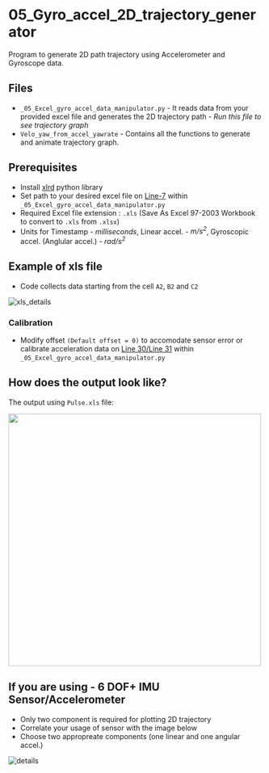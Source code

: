 # 05_Gyro_accel_2D_trajectory_generator
Program to generate 2D path trajectory using Accelerometer and Gyroscope data.

## Files
- `_05_Excel_gyro_accel_data_manipulator.py` - It reads data from your provided excel file and generates the 2D trajectory path - *Run this file to see trajectory graph*
- `Velo_yaw_from_accel_yawrate` - Contains all the functions to generate and animate trajectory graph.

## Prerequisites
- Install [xlrd](https://pypi.org/project/xlrd/) python library
- Set path to your desired excel file on [Line-7](https://github.com/CPaladiya/05_Gyro_accel_2D_trajectory_generator/blob/de149134f0a75f889b87a045ae6b956c389257aa/_05_Excel_gyro_accel_data_manipulator.py#L7) within `_05_Excel_gyro_accel_data_manipulator.py`
- Required Excel file extension : `.xls` (Save As Excel 97-2003 Workbook to convert to `.xls` from `.xlsx`)
- Units for Timestamp - *milliseconds*, Linear accel. - *m/s<sup>2*, Gyroscopic accel. (Anglular accel.) - *rad/s<sup>2*

## Example of xls file
- Code collects data starting from the cell `A2`, `B2` and `C2`

![xls_details](https://user-images.githubusercontent.com/74514429/104867531-119fd100-590f-11eb-8eaf-4bd419284b7a.png)

### Calibration
- Modify offset `(Default offset = 0)` to accomodate sensor error or calibrate acceleration data on [Line 30/Line 31](https://github.com/CPaladiya/05_Gyro_accel_2D_trajectory_generator/blob/de149134f0a75f889b87a045ae6b956c389257aa/_05_Excel_gyro_accel_data_manipulator.py#L30-L31) within `_05_Excel_gyro_accel_data_manipulator.py`

## How does the output look like?
The output using `Pulse.xls` file:</br>
  
<img src="Images/2DTrajectory.gif" width="500"> </br>


## If you are using - 6 DOF+ IMU Sensor/Accelerometer
- Only two component is required for plotting 2D trajectory
- Correlate your usage of sensor with the image below
- Choose two appropreate components (one linear and one angular accel.)

![details](https://user-images.githubusercontent.com/74514429/104868378-2e3d0880-5911-11eb-9e35-123900ffe457.png)

